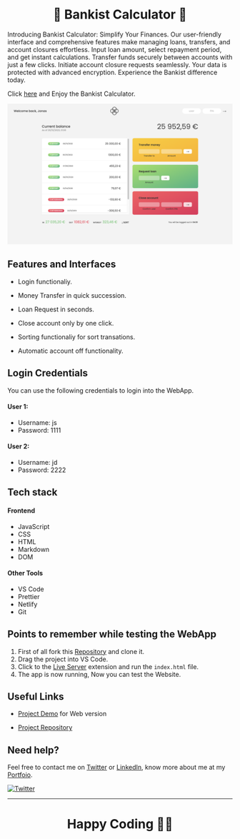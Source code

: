 <h1 align="center">🏦 Bankist Calculator 🧮</h1>

Introducing Bankist Calculator: Simplify Your Finances. Our user-friendly interface and comprehensive features make managing loans, transfers, and account closures effortless. Input loan amount, select repayment period, and get instant calculations. Transfer funds securely between accounts with just a few clicks. Initiate account closure requests seamlessly. Your data is protected with advanced encryption. Experience the Bankist difference today.

Click [here](https://rajeev-bankist-calculator.netlify.app/) and Enjoy the Bankist Calculator.

<p align="center">  
<img src="./JS_Account.png"/>  
</p>

## Features and Interfaces

- Login functionaliy.

- Money Transfer in quick succession.

- Loan Request in seconds.

- Close account only by one click.

- Sorting functionaliy for sort transations.

- Automatic account off functionality.

## Login Credentials

You can use the following credentials to login into the WebApp.

#### User 1:

- Username: js
- Password: 1111

#### User 2:

- Username: jd
- Password: 2222

## Tech stack

#### Frontend

- JavaScript
- CSS
- HTML
- Markdown
- DOM

#### Other Tools

- VS Code
- Prettier
- Netlify
- Git

## Points to remember while testing the WebApp

1. First of all fork this [Repository](https://github.com/beRajeevKumar/BankistCalculator.git) and clone it.
2. Drag the project into VS Code.
3. Click to the [Live Server](https://marketplace.visualstudio.com/items?itemName=ritwickdey.LiveServer) extension and run the `index.html` file.
4. The app is now running, Now you can test the Website.

## Useful Links

- [Project Demo](https://rajeev-bankist-calculator.netlify.app/) for Web version

- [Project Repository](https://github.com/beRajeevKumar/BankistCalculator.git)

## Need help?

Feel free to contact me on [Twitter](https://twitter.com/be_rajeevkumar) or [LinkedIn](https://www.linkedin.com/in/berajeevkumar/), know more about me at my [Portfoio](https://iamrajeev.me).

[![Twitter](https://img.shields.io/badge/Twitter-follow-blue.svg?logo=twitter&logoColor=white)](https://twitter.com/be_rajeevkumar)

<hr>

<h1 align=center>Happy Coding 👨‍💻</h1>

